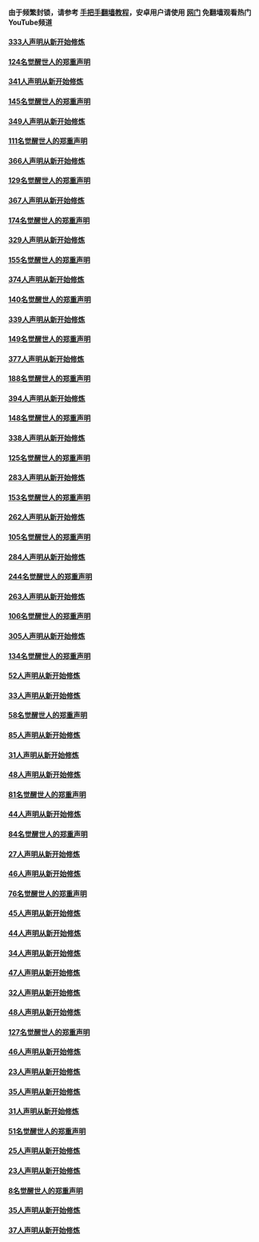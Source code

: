 #### 由于频繁封锁，请参考 [手把手翻墙教程](https://github.com/gfw-breaker/guides/wiki/)，安卓用户请使用 [网门](https://github.com/gfw-breaker/nogfw/blob/master/dl.md?t=06282101) 免翻墙观看热门YouTube频道 

#### [333人声明从新开始修炼](../pages/91/427525.md?t=06282101) 

#### [124名觉醒世人的郑重声明](../pages/91/427524.md?t=06282101) 

#### [341人声明从新开始修炼](../pages/91/427255.md?t=06282101) 

#### [145名觉醒世人的郑重声明](../pages/91/427254.md?t=06282101) 

#### [349人声明从新开始修炼](../pages/91/426969.md?t=06282101) 

#### [111名觉醒世人的郑重声明](../pages/91/426968.md?t=06282101) 

#### [366人声明从新开始修炼](../pages/91/426737.md?t=06282101) 

#### [129名觉醒世人的郑重声明](../pages/91/426736.md?t=06282101) 

#### [367人声明从新开始修炼](../pages/91/426421.md?t=06282101) 

#### [174名觉醒世人的郑重声明](../pages/91/426420.md?t=06282101) 

#### [329人声明从新开始修炼](../pages/91/426139.md?t=06282101) 

#### [155名觉醒世人的郑重声明](../pages/91/426138.md?t=06282101) 

#### [374人声明从新开始修炼](../pages/91/425811.md?t=06282101) 

#### [140名觉醒世人的郑重声明](../pages/91/425810.md?t=06282101) 

#### [339人声明从新开始修炼](../pages/91/425690.md?t=06282101) 

#### [149名觉醒世人的郑重声明](../pages/91/425689.md?t=06282101) 

#### [377人声明从新开始修炼](../pages/91/424867.md?t=06282101) 

#### [188名觉醒世人的郑重声明](../pages/91/424866.md?t=06282101) 

#### [394人声明从新开始修炼](../pages/91/423914.md?t=06282101) 

#### [148名觉醒世人的郑重声明](../pages/91/423913.md?t=06282101) 

#### [338人声明从新开始修炼](../pages/91/423540.md?t=06282101) 

#### [125名觉醒世人的郑重声明](../pages/91/423539.md?t=06282101) 

#### [283人声明从新开始修炼](../pages/91/423296.md?t=06282101) 

#### [153名觉醒世人的郑重声明](../pages/91/423295.md?t=06282101) 

#### [262人声明从新开始修炼](../pages/91/423004.md?t=06282101) 

#### [105名觉醒世人的郑重声明](../pages/91/423003.md?t=06282101) 

#### [284人声明从新开始修炼](../pages/91/422707.md?t=06282101) 

#### [244名觉醒世人的郑重声明](../pages/91/422706.md?t=06282101) 

#### [263人声明从新开始修炼](../pages/91/422553.md?t=06282101) 

#### [106名觉醒世人的郑重声明](../pages/91/422552.md?t=06282101) 

#### [305人声明从新开始修炼](../pages/91/422153.md?t=06282101) 

#### [134名觉醒世人的郑重声明](../pages/91/422152.md?t=06282101) 

#### [52人声明从新开始修炼](../pages/91/421846.md?t=06282101) 

#### [33人声明从新开始修炼](../pages/91/421804.md?t=06282101) 

#### [58名觉醒世人的郑重声明](../pages/91/421845.md?t=06282101) 

#### [85人声明从新开始修炼](../pages/91/421769.md?t=06282101) 

#### [31人声明从新开始修炼](../pages/91/421763.md?t=06282101) 

#### [48人声明从新开始修炼](../pages/91/421605.md?t=06282101) 

#### [81名觉醒世人的郑重声明](../pages/91/421656.md?t=06282101) 

#### [44人声明从新开始修炼](../pages/91/421544.md?t=06282101) 

#### [84名觉醒世人的郑重声明](../pages/91/421543.md?t=06282101) 

#### [27人声明从新开始修炼](../pages/91/421465.md?t=06282101) 

#### [46人声明从新开始修炼](../pages/91/421454.md?t=06282101) 

#### [76名觉醒世人的郑重声明](../pages/91/421453.md?t=06282101) 

#### [45人声明从新开始修炼](../pages/91/421452.md?t=06282101) 

#### [44人声明从新开始修炼](../pages/91/421422.md?t=06282101) 

#### [34人声明从新开始修炼](../pages/91/421322.md?t=06282101) 

#### [47人声明从新开始修炼](../pages/91/421264.md?t=06282101) 

#### [32人声明从新开始修炼](../pages/91/421225.md?t=06282101) 

#### [48人声明从新开始修炼](../pages/91/421202.md?t=06282101) 

#### [127名觉醒世人的郑重声明](../pages/91/421224.md?t=06282101) 

#### [46人声明从新开始修炼](../pages/91/421203.md?t=06282101) 

#### [23人声明从新开始修炼](../pages/91/421138.md?t=06282101) 

#### [35人声明从新开始修炼](../pages/91/421122.md?t=06282101) 

#### [31人声明从新开始修炼](../pages/91/421081.md?t=06282101) 

#### [51名觉醒世人的郑重声明](../pages/91/421080.md?t=06282101) 

#### [25人声明从新开始修炼](../pages/91/421020.md?t=06282101) 

#### [23人声明从新开始修炼](../pages/91/420884.md?t=06282101) 

#### [8名觉醒世人的郑重声明](../pages/91/420883.md?t=06282101) 

#### [35人声明从新开始修炼](../pages/91/420809.md?t=06282101) 

#### [37人声明从新开始修炼](../pages/91/420766.md?t=06282101) 

